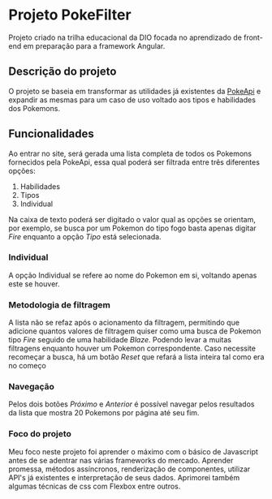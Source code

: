 
# Projeto PokeFilter

Projeto criado na trilha educacional da DIO focada no aprendizado de front-end em preparação para a framework Angular.

## Descrição do projeto

O projeto se baseia em transformar as utilidades já existentes da [PokeApi](https://pokeapi.co) e expandir as mesmas para um caso de uso voltado aos tipos e habilidades dos Pokemons.

## Funcionalidades

Ao entrar no site, será gerada uma lista completa de todos os Pokemons fornecidos pela PokeApi, essa qual poderá ser filtrada entre três diferentes opções: 

1. Habilidades
2. Tipos
3. Individual

Na caixa de texto poderá ser digitado o valor qual as opções se orientam, por exemplo, se busca por um Pokemon do tipo fogo basta apenas digitar *Fire* enquanto a opção *Tipo* está selecionada.

### Individual

A opção Individual se refere ao nome do Pokemon em si, voltando apenas este se houver.

### Metodologia de filtragem

A lista não se refaz após o acionamento da filtragem, permitindo que adicione quantos valores de filtragem quiser como uma busca de Pokemon tipo *Fire* seguido de uma habilidade *Blaze*. Podendo levar a muitas filtragens enquanto houver um Pokemon correspondente.
Caso necessite recomeçar a busca, há um botão *Reset* que refará a lista inteira tal como era no começo


### Navegação

Pelos dois botões *Próximo* e *Anterior* é possível navegar pelos resultados da lista que mostra 20 Pokemons por página até seu fim.

### Foco do projeto

Meu foco neste projeto foi aprender o máximo com o básico de Javascript antes de se adentrar nas várias frameworks do mercado. Aprender promessa, métodos assíncronos, renderização de componentes, utilizar API's já existentes e interpretação de seus dados. Aprimorei também algumas técnicas de css com Flexbox entre outros.

